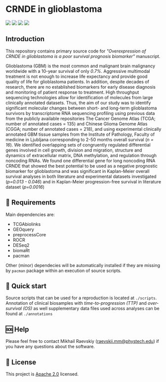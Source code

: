 # CRNDE in glioblastoma

<!-- <h1 align="center">
  CRNDE in glioblastoma
  <br>
</h1> -->

[![](https://img.shields.io/github/languages/code-size/raevskymichail/CRNDE_glioblastoma)](https://img.shields.io/github/languages/code-size/raevskymichail/CRNDE_glioblastoma)
[![](https://img.shields.io/github/languages/top/raevskymichail/CRNDE_glioblastoma)](https://img.shields.io/github/languages/top/raevskymichail/CRNDE_glioblastoma)
[![](https://img.shields.io/github/issues/raevskymichail/CRNDE_glioblastoma)](https://img.shields.io/github/issues/raevskymichail/CRNDE_glioblastoma)
[![](https://img.shields.io/github/license/raevskymichail/CRNDE_glioblastoma)](https://img.shields.io/github/license/raevskymichail/CRNDE_glioblastoma)


## Introduction

This repository contains primary source code for *"Overexpression of CRNDE in glioblastoma is a poor survival prognosis biomarker"* manuscript. 

Glioblastoma (GBM) is the most common and malignant brain malignancy worldwide with a 10-year survival of only *0.7%*. Aggressive multimodal treatment is not enough to increase life expectancy and provide good quality of life for glioblastoma patients. In addition, despite decades of research, there are no established biomarkers for early disease diagnosis and monitoring of patient response to treatment. High throughput sequencing technologies allow for identification of molecules from large clinically annotated datasets. Thus, the aim of our study was to identify significant molecular changes between short- and long-term glioblastoma survivors by transcriptome RNA sequencing profiling using previous data from the publicly available repositories The Cancer Genome Atlas (TCGA; number of annotated cases = 135) and Chinese Glioma Genome Atlas (CGGA; number of annotated cases = 218), and using experimental clinically annotated GBM tissue samples from the Institute of Pathology, Faculty of medicine in Ljubljana corresponding to 2-50 months overall survival (*n = 16*). We identified overlapping sets of congruently regulated differential genes involved in cell growth, division and migration, structure and dynamics of extracellular matrix, DNA methylation, and regulation through noncoding RNAs. We found one differential gene for long noncoding RNA CRNDE that showed the best potential to be used as a negative prognostic biomarker for glioblastoma and was significant in Kaplan-Meier overall survival analyses in both literature and experimental datasets investigated (*p=0.013 - 0.046*) and in Kaplan-Meier progression-free survival in literature dataset (*p=0.0016*) 

## 📝 Requirements

Main dependencies are:
* TCGAbiolinks
* GEOquery
* preprocessCore
* ROCR
* DESeq2
* biomaRt
* pacman

Other (minor) dependecies will be automatically installed if they are missing by `pacman` package within an execution of source scripts.

## 🚀 Quick start

Source scripts that can be used for a reproduction is located at `./scripts`.
Annotation of clinical biosamples with *time-to-progression (TTP)* and *over-survival (OS)* as well supplementary data files used across analyses can be found at `./annotations`

## 🆘 Help

Please feel free to contact Mikhail Raevskiy (raevskii.mm@phystech.edu) if you have any questions about the software.

## 📃 License

This project is [Apache 2.0](https://github.com/raevskymichail/CRNDE_glioblastoma/blob/master/LICENSE) licensed.